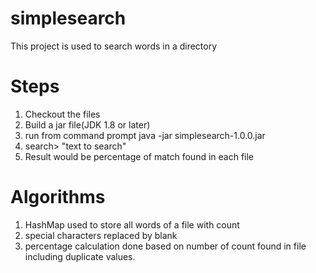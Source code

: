 # simplesearch

This project is used to search words in a directory

# Steps
1. Checkout the files
2. Build a jar file(JDK 1.8 or later)
3. run from command prompt
  java -jar simplesearch-1.0.0.jar <directory>
4. search> "text to search"
5. Result would be percentage of match found in each file

# Algorithms
1. HashMap used to store all words of a file with count
2. special characters replaced by blank
3. percentage calculation done based on number of count found in file including duplicate values.
